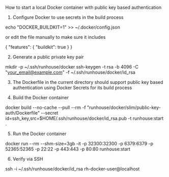 How to start a local Docker container with public key based authentication

1. Configure Docker to use secrets in the build process

echo "DOCKER_BUILDKIT=1" >> ~/.docker/config.json

or edit the file manually to make sure it includes

{
  "features": {
    "buildkit": true
  }
}

2. Generate a public private key pair

mkdir -p ~/.ssh/runhouse/docker
ssh-keygen -t rsa -b 4096 -C "your_email@example.com" -f ~/.ssh/runhouse/docker/id_rsa

3. The Dockerfile in the current directory should support public key based authentication using Docker Secrets for its build process

4. Build the Docker container

docker build --no-cache --pull --rm -f "runhouse/docker/slim/public-key-auth/Dockerfile" --secret id=ssh_key,src=$HOME/.ssh/runhouse/docker/id_rsa.pub -t runhouse:start .

5. Run the Docker container

docker run --rm --shm-size=3gb -it -p 32300:32300 -p 6379:6379 -p 52365:52365 -p 22:22 -p 443:443 -p 80:80 runhouse:start

6. Verify via SSH

ssh -i ~/.ssh/runhouse/docker/id_rsa rh-docker-user@localhost
